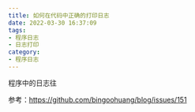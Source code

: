```yaml
---
title: 如何在代码中正确的打印日志
date: 2022-03-30 16:37:09
tags:
- 程序日志
- 日志打印
category:
- 程序日志
---
```


程序中的日志往

参考：https://github.com/bingoohuang/blog/issues/151